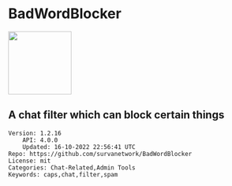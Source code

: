 # BadWordBlocker
<img src="https://raw.githubusercontent.com/survanetwork/BadWordBlocker/51af323ae61fb08319754a0d8d91a931b704d97e/icon.png" width="128" height="128" />

## A chat filter which can block certain things
```properties
Version: 1.2.16
    API: 4.0.0
    Updated: 16-10-2022 22:56:41 UTC
Repo: https://github.com/survanetwork/BadWordBlocker
License: mit
Categories: Chat-Related,Admin Tools
Keywords: caps,chat,filter,spam
```